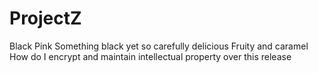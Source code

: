 # ProjectZ
Black Pink 
Something black yet so carefully delicious
Fruity and caramel
How do I encrypt and maintain intellectual property over this release
